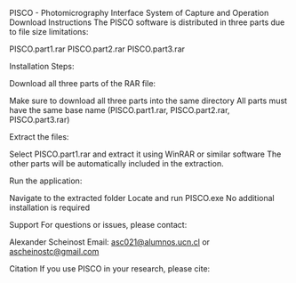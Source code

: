 PISCO - Photomicrography Interface System of Capture and Operation
Download Instructions
The PISCO software is distributed in three parts due to file size limitations:

PISCO.part1.rar
PISCO.part2.rar
PISCO.part3.rar

Installation Steps:

Download all three parts of the RAR file:

Make sure to download all three parts into the same directory
All parts must have the same base name (PISCO.part1.rar, PISCO.part2.rar, PISCO.part3.rar)


Extract the files:

Select PISCO.part1.rar and extract it using WinRAR or similar software
The other parts will be automatically included in the extraction.


Run the application:

Navigate to the extracted folder
Locate and run PISCO.exe
No additional installation is required

Support
For questions or issues, please contact:

Alexander Scheinost
Email: asc021@alumnos.ucn.cl or ascheinostc@gmail.com

Citation
If you use PISCO in your research, please cite:
<work in progress>

